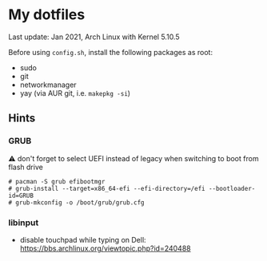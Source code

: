 # My dotfiles

Last update: Jan 2021, Arch Linux with Kernel 5.10.5

Before using `config.sh`, install the following packages as root:

- sudo
- git
- networkmanager
- yay (via AUR git, i.e. `makepkg -si`)

## Hints

### GRUB

:warning: don't forget to select UEFI instead of legacy when switching to boot
from flash drive

```text
# pacman -S grub efibootmgr
# grub-install --target=x86_64-efi --efi-directory=/efi --bootloader-id=GRUB
# grub-mkconfig -o /boot/grub/grub.cfg
```

### libinput

- disable touchpad while typing on Dell: https://bbs.archlinux.org/viewtopic.php?id=240488
